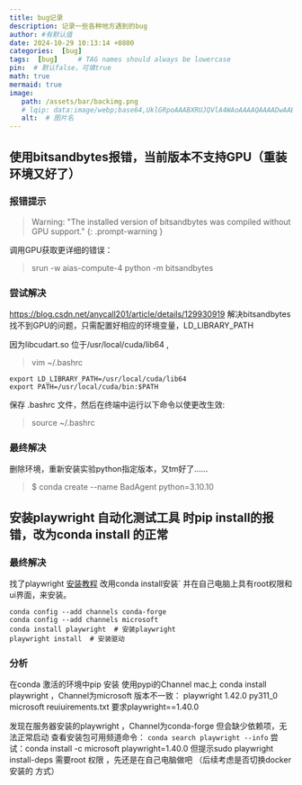 ```yaml
---
title: bug记录
description: 记录一些各种地方遇到的bug
author: #有默认值
date: 2024-10-29 10:13:14 +0800
categories:  [bug]
tags:  [bug]     # TAG names should always be lowercase
pin:  # 默认false，可填true
math: true
mermaid: true
image:
   path: /assets/bar/backimg.png
   # lqip: data:image/webp;base64,UklGRpoAAABXRUJQVlA4WAoAAAAQAAAADwAABwAAQUxQSDIAAAARL0AmbZurmr57yyIiqE8oiG0bejIYEQTgqiDA9vqnsUSI6H+oAERp2HZ65qP/VIAWAFZQOCBCAAAA8AEAnQEqEAAIAAVAfCWkAALp8sF8rgRgAP7o9FDvMCkMde9PK7euH5M1m6VWoDXf2FkP3BqV0ZYbO6NA/VFIAAAA
   alt:  # 图片名
---
```


## 使用bitsandbytes报错，当前版本不支持GPU（重装环境又好了）
### 报错提示

> Warning: "The installed version of bitsandbytes was compiled without GPU support."
{: .prompt-warning }

调用GPU获取更详细的错误： 
> srun -w aias-compute-4 python -m bitsandbytes

### 尝试解决
https://blog.csdn.net/anycall201/article/details/129930919
解决bitsandbytes找不到GPU的问题，只需配置好相应的环境变量，LD_LIBRARY_PATH

因为libcudart.so 位于/usr/local/cuda/lib64  ,
> vim ~/.bashrc

```shell
export LD_LIBRARY_PATH=/usr/local/cuda/lib64
export PATH=/usr/local/cuda/bin:$PATH
```

保存 .bashrc 文件，然后在终端中运行以下命令以使更改生效:
> source ~/.bashrc

### 最终解决
删除环境，重新安装实验python指定版本，又tm好了......

> $ conda create --name BadAgent python=3.10.10

## 安装playwright 自动化测试工具 时pip install的报错，改为conda install 的正常
### 最终解决
找了playwright [安装教程](https://blog.csdn.net/m0_51156601/article/details/126886040) 改用conda install安装`
并在自己电脑上具有root权限和ui界面，来安装。
```shell
conda config --add channels conda-forge
conda config --add channels microsoft
conda install playwright  # 安装playwright
playwright install  # 安装驱动
```
### 分析 
在conda 激活的环境中pip 安装 使用pypi的Channel
mac上 conda install playwright ，Channel为microsoft 版本不一致：
playwright                1.42.0                  py311_0    microsoft
reuiuirements.txt 要求playwright==1.40.0

发现在服务器安装的playwright ，Channel为conda-forge 但会缺少依赖项，无法正常启动
查看安装包可用频道命令：
`conda search playwright --info`
尝试：conda install -c microsoft playwright=1.40.0
但提示sudo playwright install-deps 需要root 权限 ，先还是在自己电脑做吧 （后续考虑是否切换docker 安装的 方式）

